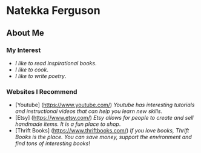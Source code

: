 # Natekka Ferguson

## About Me


### My Interest
* _I like to read inspirational books_.
* _I like to cook_.
* _I like to write poetry_.

### Websites I Recommend
* [Youtube] (https://www.youtube.com/) _Youtube has interesting tutorials and instructional videos that can help you learn new skills_.
* [Etsy] (https://www.etsy.com/) _Etsy allows for people to create and sell handmade items. It is a fun place to shop_.
* [Thrift Books] (https://www.thriftbooks.com/) _If you love books, Thrift Books is the place. You can save money, support the 
  environment and find tons of interesting books_! 
